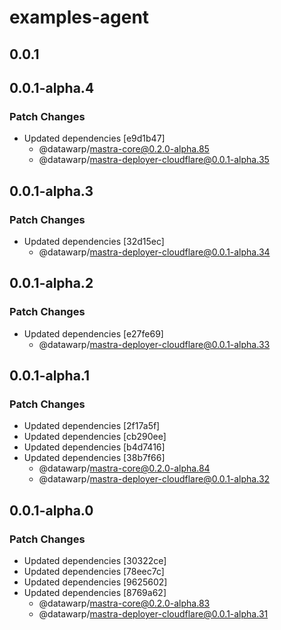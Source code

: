 # examples-agent

## 0.0.1

## 0.0.1-alpha.4

### Patch Changes

- Updated dependencies [e9d1b47]
  - @datawarp/mastra-core@0.2.0-alpha.85
  - @datawarp/mastra-deployer-cloudflare@0.0.1-alpha.35

## 0.0.1-alpha.3

### Patch Changes

- Updated dependencies [32d15ec]
  - @datawarp/mastra-deployer-cloudflare@0.0.1-alpha.34

## 0.0.1-alpha.2

### Patch Changes

- Updated dependencies [e27fe69]
  - @datawarp/mastra-deployer-cloudflare@0.0.1-alpha.33

## 0.0.1-alpha.1

### Patch Changes

- Updated dependencies [2f17a5f]
- Updated dependencies [cb290ee]
- Updated dependencies [b4d7416]
- Updated dependencies [38b7f66]
  - @datawarp/mastra-core@0.2.0-alpha.84
  - @datawarp/mastra-deployer-cloudflare@0.0.1-alpha.32

## 0.0.1-alpha.0

### Patch Changes

- Updated dependencies [30322ce]
- Updated dependencies [78eec7c]
- Updated dependencies [9625602]
- Updated dependencies [8769a62]
  - @datawarp/mastra-core@0.2.0-alpha.83
  - @datawarp/mastra-deployer-cloudflare@0.0.1-alpha.31

